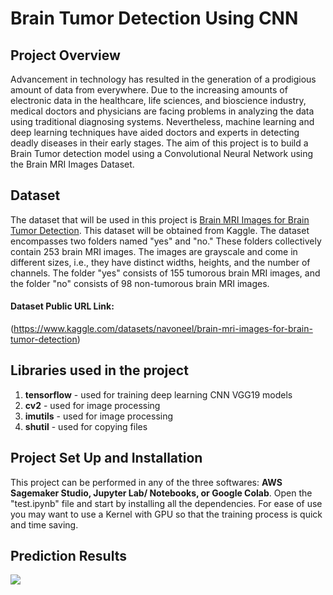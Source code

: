 # Brain Tumor Detection Using CNN

## Project Overview
Advancement in technology has resulted in the generation of a prodigious amount of data from everywhere. Due to the increasing amounts of electronic data in the healthcare, life sciences, and bioscience industry, medical doctors and physicians are facing problems in analyzing the data using traditional diagnosing systems. Nevertheless, machine learning and deep learning techniques have aided doctors and experts in detecting deadly diseases in their early stages.
The aim of this project is to build a Brain Tumor detection model using a Convolutional Neural Network using the Brain MRI Images Dataset.

## Dataset 
The dataset that will be used in this project is [Brain MRI Images for Brain Tumor Detection](https://www.kaggle.com/datasets/navoneel/brain-mri-images-for-brain-tumor-detection). This dataset will be obtained from Kaggle. The dataset encompasses two folders named "yes" and "no." These folders collectively contain 253 brain MRI images. The images are grayscale and come in different sizes, i.e., they have distinct widths, heights, and the number of channels. The folder "yes" consists of 155 tumorous brain MRI images, and the folder "no" consists of 98 non-tumorous brain MRI images.

#### Dataset Public URL Link: 
(https://www.kaggle.com/datasets/navoneel/brain-mri-images-for-brain-tumor-detection)

## Libraries used in the project
1. **tensorflow** - used for training deep learning CNN VGG19 models
2. **cv2** - used for image processing
3. **imutils** - used for image processing
4. **shutil** - used for copying files

## Project Set Up and Installation
This project can be performed in any of the three softwares: **AWS Sagemaker Studio, Jupyter Lab/ Notebooks, or Google Colab**. Open the "test.ipynb" file and start by installing all the dependencies. For ease of use you may want to use a Kernel with GPU so that the training process is quick and time saving. 

## Prediction Results
<img src="https://raw.githubusercontent.com/kanchitank/AWS-MLE-Nanodegree-Capstone/main/outputs/predictions.jpeg">
